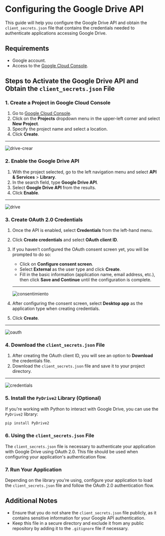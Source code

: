# Configuring the Google Drive API

This guide will help you configure the Google Drive API and obtain the `client_secrets.json` file that contains the credentials needed to authenticate applications accessing Google Drive.

## Requirements

- Google account.
- Access to the [Google Cloud Console](https://console.cloud.google.com/).

## Steps to Activate the Google Drive API and Obtain the `client_secrets.json` File

### 1. Create a Project in Google Cloud Console

1. Go to [Google Cloud Console](https://console.cloud.google.com/).
2. Click on the **Projects** dropdown menu in the upper-left corner and select **New Project**.
3. Specify the project name and select a location.
4. Click **Create**.

---

![drive-crear](https://github.com/user-attachments/assets/395ae553-2c92-47b4-bffd-75cba5c435d8)

### 2. Enable the Google Drive API

1. With the project selected, go to the left navigation menu and select **API & Services** > **Library**.
2. In the search field, type **Google Drive API**.
3. Select **Google Drive API** from the results.
4. Click **Enable**.

---

![drive](https://github.com/user-attachments/assets/287ea3a8-7c42-422e-bddc-bf36f11f6e01)

### 3. Create OAuth 2.0 Credentials

1. Once the API is enabled, select **Credentials** from the left-hand menu.
2. Click **Create credentials** and select **OAuth client ID**.
3. If you haven’t configured the OAuth consent screen yet, you will be prompted to do so:
   
    - Click on **Configure consent screen**.
    - Select **External** as the user type and click **Create**.
    - Fill in the basic information (application name, email address, etc.), then click **Save and Continue** until the configuration is complete.
  
    ---

    ![consentimiento](https://github.com/user-attachments/assets/417bb864-8811-4c80-a257-9a219a975555)
      
5. After configuring the consent screen, select **Desktop app** as the application type when creating credentials.
6. Click **Create**.

---

![oauth](https://github.com/user-attachments/assets/703302ae-4376-4f06-9109-ed987d276b95)

### 4. Download the `client_secrets.json` File

1. After creating the OAuth client ID, you will see an option to **Download** the credentials file.
2. Download the `client_secrets.json` file and save it to your project directory.

---

![credentials](https://github.com/user-attachments/assets/650d40f8-c72f-4ebd-af03-661c3b017160)

### 5. Install the `PyDrive2` Library (Optional)

If you're working with Python to interact with Google Drive, you can use the `PyDrive2` library:

```bash
pip install PyDrive2

```

### 6. Using the `client_secrets.json` File

The `client_secrets.json` file is necessary to authenticate your application with Google Drive using OAuth 2.0. This file should be used when configuring your application's authentication flow.

### 7. Run Your Application

Depending on the library you're using, configure your application to load the `client_secrets.json` file and follow the OAuth 2.0 authentication flow.

## Additional Notes

- Ensure that you do not share the `client_secrets.json` file publicly, as it contains sensitive information for your Google API authentication.
- Keep this file in a secure directory and exclude it from any public repository by adding it to the `.gitignore` file if necessary.
